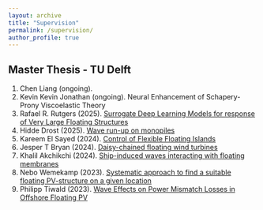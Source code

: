 ```yaml
---
layout: archive
title: "Supervision"
permalink: /supervision/
author_profile: true
---
```



## Master Thesis - TU Delft

1. Chen Liang (ongoing). 
1. Kevin Kevin Jonathan (ongoing). Neural Enhancement of Schapery-Prony Viscoelastic Theory
1. Rafael R. Rutgers (2025). [Surrogate Deep Learning Models for response of Very Large Floating Structures](https://resolver.tudelft.nl/uuid:add9669d-9bbc-4c08-b65c-2766f5f5c081)
1. Hidde Drost (2025). [Wave run-up on monopiles](https://resolver.tudelft.nl/uuid:edadfaaa-6970-45ec-b599-16f52b027862)
1. Kareem El Sayed (2024). [Control of Flexible Floating Islands](https://resolver.tudelft.nl/uuid:b5ac6396-aff4-4cb9-84f5-bb761703f483)
1. Jesper T Bryan (2024). [Daisy-chained floating wind turbines](https://resolver.tudelft.nl/uuid:b10c6d78-89b8-4940-bd57-b12799d1fd94)
1. Khalil Akchikchi (2024). [Ship-induced waves interacting with floating membranes](https://resolver.tudelft.nl/uuid:9a132fa5-c3c5-42b3-af6a-ea8e05425e46)
1. Nebo Wemekamp (2023). [Systematic approach to find a suitable floating PV-structure on a given location](http://resolver.tudelft.nl/uuid:98cffd61-49ef-44ee-a8af-573bcf17e189)
1. Philipp Tiwald (2023). [Wave Effects on Power Mismatch Losses in Offshore Floating PV](https://repository.tudelft.nl/islandora/object/uuid%3A08cb4b5e-3801-46c4-81a3-5427d09d1a8a)




